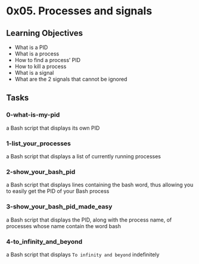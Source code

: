 # 0x05. Processes and signals

## Learning Objectives
  - What is a PID
  - What is a process
  - How to find a process’ PID
  - How to kill a process
  - What is a signal
  - What are the 2 signals that cannot be ignored

## Tasks
### 0-what-is-my-pid
a Bash script that displays its own PID

### 1-list_your_processes
a Bash script that displays a list of currently running processes

### 2-show_your_bash_pid
a Bash script that displays lines containing the bash word, thus allowing you to easily get the PID of your Bash process

### 3-show_your_bash_pid_made_easy
a Bash script that displays the PID, along with the process name, of processes whose name contain the word bash

### 4-to_infinity_and_beyond
a Bash script that displays `To infinity and beyond` indefinitely
